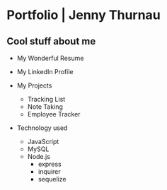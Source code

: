 # Portfolio | Jenny Thurnau

## Cool stuff about me

* My Wonderful Resume

* My LinkedIn Profile

* My Projects
    * Tracking List
    * Note Taking
    * Employee Tracker

* Technology used
    * JavaScript
    * MySQL
    * Node.js
        * express
        * inquirer
        * sequelize
